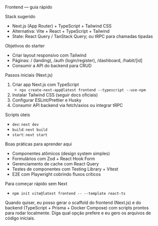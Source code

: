 Frontend — guia rápido

Stack sugerido
- Next.js (App Router) + TypeScript + Tailwind CSS
- Alternativa: Vite + React + TypeScript + Tailwind
- State: React Query / TanStack Query; ou tRPC para chamadas tipadas

Objetivos do starter
- Criar layout responsivo com Tailwind
- Páginas: / (landing), /auth (login/register), /dashboard, /habit/[id]
- Consumir a API do backend para CRUD

Passos iniciais (Next.js)
1. Criar app Next.js com TypeScript
   - `npx create-next-app@latest frontend --typescript --use-npm`
2. Instalar Tailwind CSS (seguir docs oficiais)
3. Configurar ESLint/Prettier e Husky
4. Consumir API backend via fetch/axios ou integrar tRPC

Scripts úteis
- `dev`: `next dev`
- `build`: `next build`
- `start`: `next start`

Boas práticas para aprender aqui
- Componentes atômicos (design system simples)
- Formulários com Zod + React Hook Form
- Gerenciamento de cache com React Query
- Testes de componentes com Testing Library + Vitest
- E2E com Playwright cobrindo fluxos críticos

Para começar rápido sem Next
- `npm init vite@latest frontend -- --template react-ts`

Quando quiser, eu posso gerar o scaffold do frontend (Next.js) e do backend (TypeScript + Prisma + Docker Compose) com scripts prontos para rodar localmente. Diga qual opção prefere e eu gero os arquivos de código iniciais.
